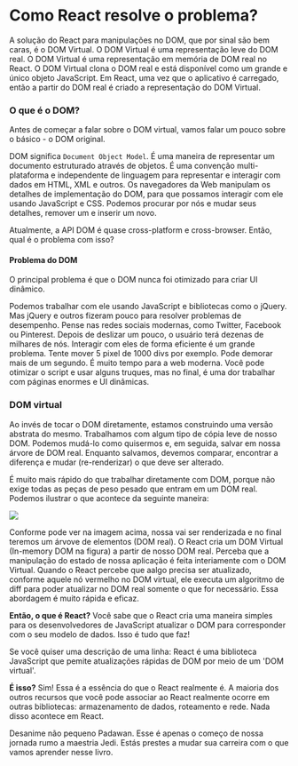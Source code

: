# Como React resolve o problema?

A solução do React para manipulações no DOM, que por sinal são bem caras, é o DOM Virtual. O DOM Virtual é uma representação leve do DOM real. O DOM Virtual é uma representação em memória de DOM real no React. O DOM Virtual clona o DOM real e está disponível como um grande e único objeto JavaScript. Em React, uma vez que o aplicativo é carregado, então a partir do DOM real é criado a representação do DOM Virtual.
<!--
React’s solution for expensive DOM manipulations is DOM Virtual. V-DOM is a lightweight representation of the real DOM. V-DOM is more like a fake DOM. It’s an in memory representation of real DOM within React.JS. V-DOM clones real DOM and it’s available as a large, single JavaScript object. In React once the application loads, it takes the real DOM and creates the representation of V-DOM.-->

### O que é o DOM?

Antes de começar a falar sobre o DOM virtual, vamos falar um pouco sobre o básico - o DOM original.

DOM significa `Document Object Model`. É uma maneira de representar um documento estruturado através de objetos. É uma convenção multi-plataforma e independente de linguagem para representar e interagir com dados em HTML, XML e outros. Os navegadores da Web manipulam os detalhes de implementação do DOM, para que possamos interagir com ele usando JavaScript e CSS. Podemos procurar por nós e mudar seus detalhes, remover um e inserir um novo.

Atualmente, a API DOM é quase cross-platform e cross-browser. Então, qual é o problema com isso?

#### Problema do DOM

O principal problema é que o DOM nunca foi otimizado para criar UI dinâmico.

Podemos trabalhar com ele usando JavaScript e bibliotecas como o jQuery. Mas jQuery e outros fizeram pouco para resolver problemas de desempenho. Pense nas redes sociais modernas, como Twitter, Facebook ou Pinterest. Depois de deslizar um pouco, o usuário terá dezenas de milhares de nós. Interagir com eles de forma eficiente é um grande problema. Tente mover 5 pixel de 1000 divs por exemplo. Pode demorar mais de um segundo. É muito tempo para a web moderna. Você pode otimizar o script e usar alguns truques, mas no final, é uma dor trabalhar com páginas enormes e UI dinâmicas.

<!--What is DOM?

Before we start to discover the DOM Virtual technology let’s talk a little bit about the basic thing — the original DOM.

DOM stands for Document Object Model. It’s a way of representing a structured document via objects. It is cross-platform and language-independent convention for representing and interacting with data in HTML, XML, and others. Web browsers handle the DOM implementation details, so we can interact with it using JavaScript and CSS. We can search for nodes and change their details, remove one and insert a new one.

This days DOM API is almost cross-platform and cross-browser.
So what’s the problem with it?
DOM Problem

The main problem is that DOM was never optimized for creating dynamic UI.

We can work with it using JavaScript and libraries like jQuery (thank God we have it). But jQuery and others did little to solve performance issues. Think about modern social networks like Twitter, Facebook or Pinterest. After scrolling a little bit, the user will have tens of thousands of nodes. Interact with them efficiently is a huge problem. Try to move a 1000 divs 5 pixel left for example. It may take more than a second. It’s a lot of time for the modern web. You can optimize the script and use some tricks, but in the end, it’s a pain to work with huge pages and dynamic UI.-->

### DOM virtual

Ao invés de tocar o DOM diretamente, estamos construindo uma versão abstrata do mesmo. Trabalhamos com algum tipo de cópia leve de nosso DOM. Podemos mudá-lo como quisermos e, em seguida, salvar em nossa árvore de DOM real. Enquanto salvamos, devemos comparar, encontrar a diferença e mudar (re-renderizar) o que deve ser alterado.

É muito mais rápido do que trabalhar diretamente com DOM, porque não exige todas as peças de peso pesado que entram em um DOM real. Podemos ilustrar o que acontece da seguinte maneira:

<!--Virtual DOM

Rather than touching the DOM directly, we’re building an abstract version of it. That’s it. We working with some kind of lightweight copy of our DOM. We can change it as we want and then save to our real DOM tree. While saving we should compare, find difference and change (re-render) what should be changed.

It is much faster than working directly with DOM, because it doesn’t require all the heavyweight parts that go into a real DOM.-->

![](/images/virtualDOM.PNG)

Conforme pode ver na imagem acima, nossa vai ser renderizada e no final teremos um árvove de elementos (DOM real). O React cria um DOM Virtual (In-memory DOM na figura) a partir de nosso DOM real. Perceba que a manipulação do estado de nossa aplicação é feita interiamente com o DOM Virtual. Quando o React percebe que aalgo precisa ser atualizado, conforme aquele nó vermelho no DOM virtual, ele executa um algoritmo de diff para poder atualizar no DOM real somente o que for necessário. Essa abordagem é muito rápida e eficaz.
<!--
Com o React os desenvolvedores geralmente usam JSX, que tem uma sintaxe parecida com HTML. Para nosso carrinho de compras, o JSX
pode acabar ficando assim:

```html
<ul>
  {
    this.props.items.map(function(item) {
      return (<li key={item}>{item}</li>);
    })
  }
</ul>
```

Não se preocupe com a sintaxe ou se não entendeu esse código. Mais na frente iremos detalhar cada aspecto que podemos ver nesse código, desde o que é esse JSX a esse atributo props.

Sempre que os dados mudarem, o código acima vai ser chamado novamente. Podemos comparar essa chamada com a que pensamos em fazer para renderizar tudo de novo, mas com uma diferença. O React vai renderizar o que vemos acima para o DOM Virtual primeiro, depois disso ele compara esse DOM Virtual com o verdadeiro DOM, e somente faz a mudança do que for necessário.

No nosso exemplo, se nós adicionarmos `Arroz` na lista e renderizar novamente, o React vai descobrir por conta própria que apenas um único elemento do DOM precisa ser criado e adicionado no final da lista.
React não é a única biblioteca que usa um DOM virtual para resolver este problema, mas é de longe a mais popular.-->

**Então, o que é React?**
Você sabe que o React cria uma maneira simples para os desenvolvedores de JavaScript atualizar o DOM para corresponder com o seu modelo de dados. Isso é tudo que faz!

Se você quiser uma descrição de uma linha:
React é uma biblioteca JavaScript que pemite atualizações rápidas de DOM por meio de um 'DOM virtual'.

**É isso?** Sim! Essa é a essência do que o React realmente é. A maioria dos outros recursos que você pode associar ao React realmente ocorre em outras bibliotecas: armazenamento de dados, roteamento e rede. Nada disso acontece em React.

Desanime não pequeno Padawan. Esse é apenas o começo de nossa jornada rumo a maestria Jedi. Estás prestes a mudar sua carreira com o que vamos aprender nesse livro.